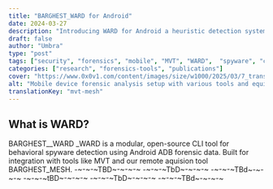 ```yaml
---
title: "BARGHEST_WARD for Android"
date: 2024-03-27
description: "Introducing WARD for Android a heuristic detection system for volitile Android memory & log data"
draft: false
author: "Umbra"
type: "post"
tags: ["security", "forensics", "mobile", "MVT", "WARD",  "spyware", "civil-society"]
categories: ["research", "forensics-tools", "publications"]
cover: "https://www.0x0v1.com/content/images/size/w1000/2025/03/7_transparent.png"
alt: "Mobile device forensic analysis setup with various tools and equipment."
translationKey: "mvt-mesh"
---
```


## What is WARD?

BARGHEST__WARD
_WARD is a modular, open-source CLI tool for behavioral spyware detection using Android ADB forensic data. Built for integration with tools like MVT and our remote aquision tool BARGHEST_MESH.
-~-~-~TBD~-~-~-~
-~-~-~TbD~-~-~-~
-~-~-~TBd~-~-~-~
-~-~-~tBD~-~-~-~
-~-~-~TbD~-~-~-~
-~-~-~TBd~-~-~-~

